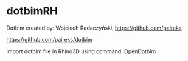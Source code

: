 # dotbimRH

Dotbim created by: Wojciech Radaczyński, https://github.com/paireks

https://github.com/paireks/dotbim

Import dotbim file in Rhino3D using command: OpenDotbim


